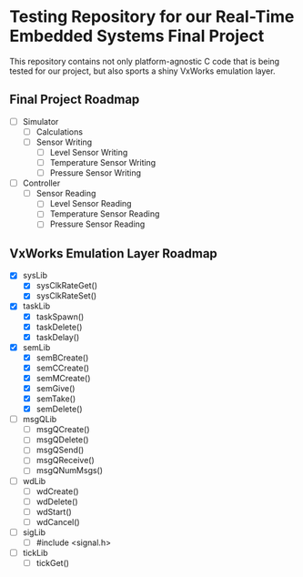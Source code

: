 # Testing Repository for our Real-Time Embedded Systems Final Project

This repository contains not only platform-agnostic C code that is being tested
for our project, but also sports a shiny VxWorks emulation layer.

## Final Project Roadmap

- [ ] Simulator
    - [ ] Calculations
    - [ ] Sensor Writing
        - [ ] Level Sensor Writing
        - [ ] Temperature Sensor Writing
        - [ ] Pressure Sensor Writing
- [ ] Controller
    - [ ] Sensor Reading
        - [ ] Level Sensor Reading
        - [ ] Temperature Sensor Reading
        - [ ] Pressure Sensor Reading

## VxWorks Emulation Layer Roadmap

- [x] sysLib
    - [x] sysClkRateGet()
    - [x] sysClkRateSet()
- [x] taskLib
    - [x] taskSpawn()
    - [x] taskDelete()
    - [x] taskDelay()
- [x] semLib
    - [x] semBCreate()
    - [x] semCCreate()
    - [x] semMCreate()
    - [x] semGive()
    - [x] semTake()
    - [x] semDelete()
- [ ] msgQLib
    - [ ] msgQCreate()
    - [ ] msgQDelete()
    - [ ] msgQSend()
    - [ ] msgQReceive()
    - [ ] msgQNumMsgs()
- [ ] wdLib
    - [ ] wdCreate()
    - [ ] wdDelete()
    - [ ] wdStart()
    - [ ] wdCancel()
- [ ] sigLib
    - [ ] #include <signal.h>
- [ ] tickLib
    - [ ] tickGet()

